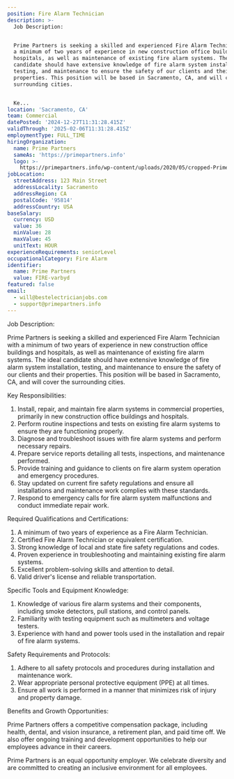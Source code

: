 ```yaml
---
position: Fire Alarm Technician
description: >-
  Job Description:


  Prime Partners is seeking a skilled and experienced Fire Alarm Technician with
  a minimum of two years of experience in new construction office buildings and
  hospitals, as well as maintenance of existing fire alarm systems. The ideal
  candidate should have extensive knowledge of fire alarm system installation,
  testing, and maintenance to ensure the safety of our clients and their
  properties. This position will be based in Sacramento, CA, and will cover the
  surrounding cities.


  Ke...
location: 'Sacramento, CA'
team: Commercial
datePosted: '2024-12-27T11:31:28.415Z'
validThrough: '2025-02-06T11:31:28.415Z'
employmentType: FULL_TIME
hiringOrganization:
  name: Prime Partners
  sameAs: 'https://primepartners.info'
  logo: >-
    https://primepartners.info/wp-content/uploads/2020/05/cropped-Prime-Partners-Logo-NO-BG-1-1.png
jobLocation:
  streetAddress: 123 Main Street
  addressLocality: Sacramento
  addressRegion: CA
  postalCode: '95814'
  addressCountry: USA
baseSalary:
  currency: USD
  value: 36
  minValue: 28
  maxValue: 45
  unitText: HOUR
experienceRequirements: seniorLevel
occupationalCategory: Fire Alarm
identifier:
  name: Prime Partners
  value: FIRE-varbyd
featured: false
email:
  - will@bestelectricianjobs.com
  - support@primepartners.info
---
```




Job Description:

Prime Partners is seeking a skilled and experienced Fire Alarm Technician with a minimum of two years of experience in new construction office buildings and hospitals, as well as maintenance of existing fire alarm systems. The ideal candidate should have extensive knowledge of fire alarm system installation, testing, and maintenance to ensure the safety of our clients and their properties. This position will be based in Sacramento, CA, and will cover the surrounding cities.

Key Responsibilities:

1. Install, repair, and maintain fire alarm systems in commercial properties, primarily in new construction office buildings and hospitals.
2. Perform routine inspections and tests on existing fire alarm systems to ensure they are functioning properly.
3. Diagnose and troubleshoot issues with fire alarm systems and perform necessary repairs.
4. Prepare service reports detailing all tests, inspections, and maintenance performed.
5. Provide training and guidance to clients on fire alarm system operation and emergency procedures.
6. Stay updated on current fire safety regulations and ensure all installations and maintenance work complies with these standards.
7. Respond to emergency calls for fire alarm system malfunctions and conduct immediate repair work.

Required Qualifications and Certifications:

1. A minimum of two years of experience as a Fire Alarm Technician.
2. Certified Fire Alarm Technician or equivalent certification.
3. Strong knowledge of local and state fire safety regulations and codes.
4. Proven experience in troubleshooting and maintaining existing fire alarm systems.
5. Excellent problem-solving skills and attention to detail.
6. Valid driver's license and reliable transportation.

Specific Tools and Equipment Knowledge:

1. Knowledge of various fire alarm systems and their components, including smoke detectors, pull stations, and control panels.
2. Familiarity with testing equipment such as multimeters and voltage testers.
3. Experience with hand and power tools used in the installation and repair of fire alarm systems.

Safety Requirements and Protocols:

1. Adhere to all safety protocols and procedures during installation and maintenance work.
2. Wear appropriate personal protective equipment (PPE) at all times.
3. Ensure all work is performed in a manner that minimizes risk of injury and property damage.

Benefits and Growth Opportunities:

Prime Partners offers a competitive compensation package, including health, dental, and vision insurance, a retirement plan, and paid time off. We also offer ongoing training and development opportunities to help our employees advance in their careers.

Prime Partners is an equal opportunity employer. We celebrate diversity and are committed to creating an inclusive environment for all employees.
